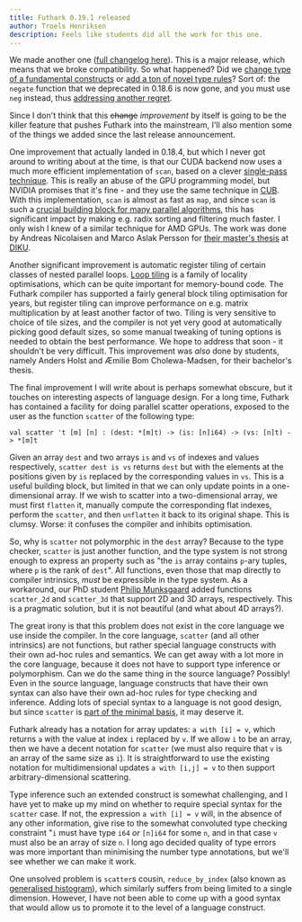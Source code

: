 ```yaml
---
title: Futhark 0.19.1 released
author: Troels Henriksen
description: Feels like students did all the work for this one.
---
```


We made another one ([full changelog
here](https://github.com/diku-dk/futhark/releases/tag/v0.19.1)).  This
is a major release, which means that we broke compatibility.  So what
happened?  Did we [change type of a fundamental
constructs](2020-10-08-futhark-0.18.1-released.html) or [add a ton of
novel type
rules](https://futhark-lang.org/blog/2020-03-15-futhark-0.15.1-released.html)?
Sort of: the `negate` function that we deprecated in 0.18.6 is now
gone, and you must use `neg` instead, thus [addressing another
regret](https://futhark-lang.org/blog/2021-01-11-no-regrets.html#short-names).

Since I don't think that this <s>change</s> *improvement* by itself is
going to be the killer feature that pushes Futhark into the
mainstream, I'll also mention some of the things we added since the
last release announcement.

One improvement that actually landed in 0.18.4, but which I never got
around to writing about at the time, is that our CUDA backend now uses
a much more efficient implementation of `scan`, based on a clever
[single-pass
technique](https://research.nvidia.com/publication/single-pass-parallel-prefix-scan-decoupled-look-back).
This is really an abuse of the GPU programming model, but NVIDIA
promises that it's fine - and they use the same technique in
[CUB](https://github.com/NVIDIA/cub).  With this implementation,
`scan` is almost as fast as `map`, and since `scan` is such a [crucial
building block for many parallel
algorithms](https://www.cs.cmu.edu/~guyb/papers/Ble93.pdf), this has
significant impact by making e.g. radix sorting and filtering much
faster.  I only wish I knew of a similar technique for AMD GPUs.  The
work was done by Andreas Nicolaisen and Marco Aslak Persson for [their
master's thesis](../student-projects/marco-andreas-scan.pdf) at
[DIKU](https://diku.dk).

Another significant improvement is automatic register tiling of
certain classes of nested parallel loops.  [Loop
tiling](https://en.wikipedia.org/wiki/Loop_nest_optimization) is a
family of locality optimisations, which can be quite important for
memory-bound code.  The Futhark compiler has supported a fairly
general block tiling optimisation for years, but register tiling can
improve performance on e.g. matrix multiplication by at least another
factor of two.  Tiling is very sensitive to choice of tile sizes, and
the compiler is not yet very good at automatically picking good
default sizes, so some manual tweaking of tuning options is needed to
obtain the best performance.  We hope to address that soon - it
shouldn't be very difficult.  This improvement was *also* done by
students, namely Anders Holst and Æmilie Bom Cholewa-Madsen, for their
bachelor's thesis.

The final improvement I will write about is perhaps somewhat obscure,
but it touches on interesting aspects of language design.  For a long
time, Futhark has contained a facility for doing parallel scatter
operations, exposed to the user as the function `scatter` of the
following type:

```Futhark
val scatter 't [m] [n] : (dest: *[m]t) -> (is: [n]i64) -> (vs: [n]t) -> *[m]t
```

Given an array `dest` and two arrays `is` and `vs` of indexes and
values respectively, `scatter dest is vs` returns `dest` but with the
elements at the positions given by `is` replaced by the corresponding
values in `vs`.  This is a useful building block, but limited in that
we can only update points in a one-dimensional array.  If we wish to
scatter into a two-dimensional array, we must first `flatten` it,
manually compute the corresponding flat indexes, perform the
`scatter`, and then `unflatten` it back to its original shape.  This
is clumsy.  Worse: it confuses the compiler and inhibits optimisation.

So, why is `scatter` not polymorphic in the `dest` array?  Because to
the type checker, `scatter` is just another function, and the type
system is not strong enough to express an property such as "the `is`
array contains `p`-ary tuples, where `p` is the rank of `dest`".  All
functions, even those that map directly to compiler intrinsics, *must*
be expressible in the type system.  As a workaround, our PhD student
[Philip Munksgaard](https://munksgaard.me/) added functions
`scatter_2d` and `scatter_3d` that support 2D and 3D arrays,
respectively.  This is a pragmatic solution, but it is not beautiful
(and what about 4D arrays?).

The great irony is that this problem does not exist in the core
language we use inside the compiler.  In the core language, `scatter`
(and all other intrinsics) are not functions, but rather special
language constructs with their own ad-hoc rules and semantics.  We can
get away with a lot more in the core language, because it does not
have to support type inference or polymorphism.  Can we do the same
thing in the source language?  Possibly!  Even in the source language,
language constructs that have their own syntax can also have their own
ad-hoc rules for type checking and inference.  Adding lots of special
syntax to a language is not good design, but since `scatter` is [part
of the minimal
basis](2019-04-10-what-is-the-minimal-basis-for-futhark.html), it may
deserve it.

Futhark already has a notation for array updates: `a with [i] = v`,
which returns `a` with the value at index `i` replaced by `v`.  If we
allow `i` to be an array, then we have a decent notation for `scatter`
(we must also require that `v` is an array of the same size as `i`).
It is straightforward to use the existing notation for
multidimensional updates `a with [i,j] = v` to then support
arbitrary-dimensional scattering.

Type inference such an extended construct is somewhat challenging, and
I have yet to make up my mind on whether to require special syntax for
the `scatter` case.  If not, the expression `a with [i] = v` will, in
the absence of any other information, give rise to the somewhat
convoluted type checking constraint "`i` must have type `i64` *or*
`[n]i64` for some `n`, and in that case `v` must also be an array of
size `n`.  I long ago decided quality of type errors was more
important than minimising the number type annotations, but we'll see
whether we can make it work.

One unsolved problem is `scatter`s cousin, `reduce_by_index` (also
known as [generalised
histogram](2018-09-21-futhark-0.7.1-released.html#histogram-computations)),
which similarly suffers from being limited to a single dimension.
However, I have not been able to come up with a good syntax that would
allow us to promote it to the level of a language construct.
